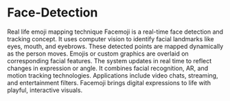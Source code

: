 # Face-Detection
Real life emoji mapping technique
Facemoji is a real-time face detection and tracking concept.
It uses computer vision to identify facial landmarks like eyes, mouth, and eyebrows.
These detected points are mapped dynamically as the person moves.
Emojis or custom graphics are overlaid on corresponding facial features.
The system updates in real time to reflect changes in expression or angle.
It combines facial recognition, AR, and motion tracking technologies.
Applications include video chats, streaming, and entertainment filters.
Facemoji brings digital expressions to life with playful, interactive visuals.
